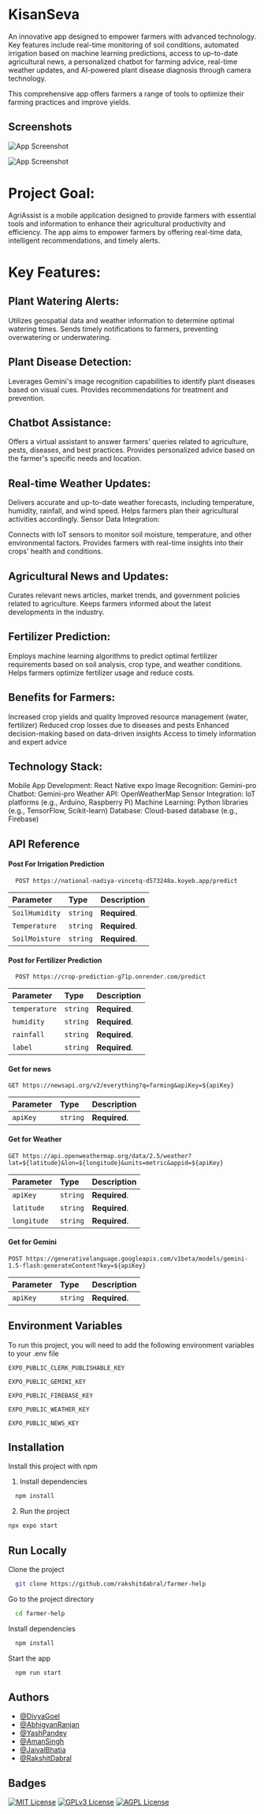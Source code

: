 
# KisanSeva

An innovative app designed to empower farmers with advanced technology. Key features include real-time monitoring of soil conditions, automated irrigation based on machine learning predictions, access to up-to-date agricultural news, a personalized chatbot for farming advice, real-time weather updates, and AI-powered plant disease diagnosis through camera technology. 

This comprehensive app offers farmers a range of tools to optimize their farming practices and improve yields.
 


## Screenshots


![App Screenshot](https://github.com/user-attachments/assets/0cfe9a2a-8f04-4748-813c-f5b654f0935c)

![App Screenshot](https://github.com/user-attachments/assets/14754862-4f13-4d28-a597-026eaa8ee9dd)

# Project Goal:

AgriAssist is a mobile application designed to provide farmers with essential tools and information to enhance their agricultural productivity and efficiency. The app aims to empower farmers by offering real-time data, intelligent recommendations, and timely alerts.

# Key Features:

## Plant Watering Alerts:

Utilizes geospatial data and weather information to determine optimal watering times.
Sends timely notifications to farmers, preventing overwatering or underwatering.

## Plant Disease Detection:

Leverages Gemini's image recognition capabilities to identify plant diseases based on visual cues.
Provides recommendations for treatment and prevention.

## Chatbot Assistance:

Offers a virtual assistant to answer farmers' queries related to agriculture, pests, diseases, and best practices.
Provides personalized advice based on the farmer's specific needs and location.

## Real-time Weather Updates:

Delivers accurate and up-to-date weather forecasts, including temperature, humidity, rainfall, and wind speed.
Helps farmers plan their agricultural activities accordingly.
Sensor Data Integration:

Connects with IoT sensors to monitor soil moisture, temperature, and other environmental factors.
Provides farmers with real-time insights into their crops' health and conditions.

## Agricultural News and Updates:

Curates relevant news articles, market trends, and government policies related to agriculture.
Keeps farmers informed about the latest developments in the industry.

## Fertilizer Prediction:

Employs machine learning algorithms to predict optimal fertilizer requirements based on soil analysis, crop type, and weather conditions.
Helps farmers optimize fertilizer usage and reduce costs.

## Benefits for Farmers:

Increased crop yields and quality
Improved resource management (water, fertilizer)
Reduced crop losses due to diseases and pests
Enhanced decision-making based on data-driven insights
Access to timely information and expert advice

## Technology Stack:

Mobile App Development: React Native expo
Image Recognition: Gemini-pro
Chatbot: Gemini-pro
Weather API: OpenWeatherMap 
Sensor Integration: IoT platforms (e.g., Arduino, Raspberry Pi)
Machine Learning: Python libraries (e.g., TensorFlow, Scikit-learn)
Database: Cloud-based database (e.g., Firebase)
## API Reference

#### Post For Irrigation Prediction

```http
  POST https://national-nadiya-vincetq-d573248a.koyeb.app/predict
```

| Parameter | Type     | Description                |
| :-------- | :------- | :------------------------- |
| `SoilHumidity` | `string` | **Required**.  |
| `Temperature` | `string` | **Required**.  |
| `SoilMoisture` | `string` | **Required**.  |


#### Post for Fertilizer Prediction

```http
  POST https://crop-prediction-g71p.onrender.com/predict
```

| Parameter | Type     | Description                       |
| :-------- | :------- | :-------------------------------- |
| `temperature`      | `string` | **Required**.  |
| `humidity`      | `string` | **Required**.  |
| `rainfall`      | `string` | **Required**.  |
| `label`      | `string` | **Required**.|

#### Get for news

```http
GET https://newsapi.org/v2/everything?q=farming&apiKey=${apiKey}
```

| Parameter | Type     | Description                       |
| :-------- | :------- | :-------------------------------- |
| `apiKey`      | `string` | **Required**.  |

#### Get for Weather

```http
GET https://api.openweathermap.org/data/2.5/weather?lat=${latitude}&lon=${longitude}&units=metric&appid=${apiKey}
```
| Parameter | Type     | Description                       |
| :-------- | :------- | :-------------------------------- |
| `apiKey`      | `string` | **Required**.  |
| `latitude`      | `string` | **Required**.  |
| `longitude`      | `string` | **Required**.  |


#### Get for Gemini

```http
POST https://generativelanguage.googleapis.com/v1beta/models/gemini-1.5-flash:generateContent?key=${apiKey}
```

| Parameter | Type     | Description                       |
| :-------- | :------- | :-------------------------------- |
| `apiKey`      | `string` | **Required**.  |

## Environment Variables

To run this project, you will need to add the following environment variables to your .env file

`EXPO_PUBLIC_CLERK_PUBLISHABLE_KEY`

`EXPO_PUBLIC_GEMINI_KEY`

`EXPO_PUBLIC_FIREBASE_KEY`

`EXPO_PUBLIC_WEATHER_KEY`

`EXPO_PUBLIC_NEWS_KEY`


## Installation

Install this project with npm

1. Install dependencies
```bash
  npm install
```
2. Run the project

```bash
npx expo start
```
## Run Locally

Clone the project

```bash
  git clone https://github.com/rakshitdabral/farmer-help
```

Go to the project directory

```bash
  cd farmer-help
```

Install dependencies

```bash
  npm install
```

Start the app

```bash
  npm run start
```


## Authors

- [@DivyaGoel]()
- [@AbhigyanRanjan](https://github.com/Abhigyan-RA)
- [@YashPandey](https://github.com/Yash16p)
- [@AmanSingh](https://github.com/aman-singh73)
- [@JaivalBhatia](https://github.com/jaival-bhatia)
- [@RakshitDabral](https://github.com/rakshitdabral/farmer-help)






## Badges
[![MIT License](https://img.shields.io/badge/License-MIT-green.svg)](https://choosealicense.com/licenses/mit/)
[![GPLv3 License](https://img.shields.io/badge/License-GPL%20v3-yellow.svg)](https://opensource.org/licenses/)
[![AGPL License](https://img.shields.io/badge/license-AGPL-blue.svg)](http://www.gnu.org/licenses/agpl-3.0)

